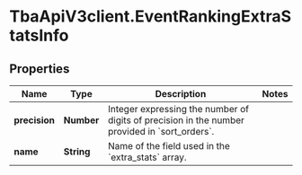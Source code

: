 # TbaApiV3client.EventRankingExtraStatsInfo

## Properties

Name | Type | Description | Notes
------------ | ------------- | ------------- | -------------
**precision** | **Number** | Integer expressing the number of digits of precision in the number provided in &#x60;sort_orders&#x60;. | 
**name** | **String** | Name of the field used in the &#x60;extra_stats&#x60; array. | 


